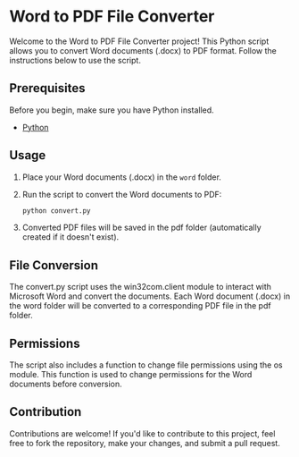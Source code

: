 # Word to PDF File Converter

Welcome to the Word to PDF File Converter project! This Python script allows you to convert Word documents (.docx) to PDF format. Follow the instructions below to use the script.

## Prerequisites
Before you begin, make sure you have Python installed.

- [Python](https://www.python.org/)

## Usage
1. Place your Word documents (.docx) in the `word` folder.

2. Run the script to convert the Word documents to PDF:

   ```bash
   python convert.py
   ```
3. Converted PDF files will be saved in the pdf folder (automatically created if it doesn't exist).

## File Conversion
The convert.py script uses the win32com.client module to interact with Microsoft Word and convert the documents. Each Word document (.docx) in the word folder will be converted to a corresponding PDF file in the pdf folder.

## Permissions
The script also includes a function to change file permissions using the os module. This function is used to change permissions for the Word documents before conversion.

## Contribution
Contributions are welcome! If you'd like to contribute to this project, feel free to fork the repository, make your changes, and submit a pull request.